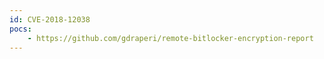```yaml
---
id: CVE-2018-12038
pocs:
    - https://github.com/gdraperi/remote-bitlocker-encryption-report
---
```


